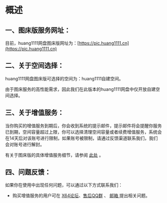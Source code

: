 # 概述

## 一、图床版服务网址：

目前，huang1111网盘图床版网址为：[https://pic.huang1111.cn](https://pic.huang1111.cn)



## 二、关于空间选择：

huang1111网盘图床版可选择的空间为：huang1111自建空间。

由于图床服务的高性能需求，因此我们在此版本的huang1111网盘中仅开放自建空间选择。



## 三、关于增值服务：

当你购买的增值服务到期后，你会收到系统的提示邮件，提示邮件将会提醒你服务已到期，空间容量超过上限，你可以选择清理空间容量或者续费增值服务，系统会在14天后对该账号进行限制，如果账号被限制，请通过反馈渠道联系我们，我们会对账号进行解封。

有关于图床版的具体增值服务细节，请参阅 [此处](tu-chuang-ban-zeng-zhi-fu-wu.md) 。



## 四、问题反馈：

如果你在使用中出现任何问题，可以通过以下方式联系我们：

* 购买增值服务的用户可在 [X64论坛](https://home.x64bbs.cn/forum-104-1.html)、[售后QQ群](https://qm.qq.com/q/7URFZsm5Dq) 、 [邮箱 ](mailto:zhaoling8848@vip.qq.com)提出相关问题。

